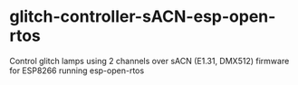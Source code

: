 # glitch-controller-sACN-esp-open-rtos
Control glitch lamps using 2 channels over sACN (E1.31, DMX512) firmware for ESP8266 running esp-open-rtos
